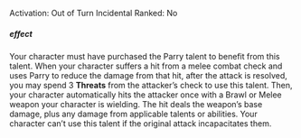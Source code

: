 Activation: Out of Turn Incidental
Ranked: No
##### effect
Your character must have purchased the Parry talent to benefit from this talent. When
your character suffers a hit from a melee combat check and uses Parry to reduce the
damage from that hit, after the attack is resolved, you may spend 3 **Threats** from
the attacker’s check to use this talent. Then, your character automatically hits the attacker
once with a Brawl or Melee weapon your character is wielding. The hit deals the
weapon’s base damage, plus any damage from applicable talents or abilities. Your
character can’t use this talent if the original attack incapacitates them.